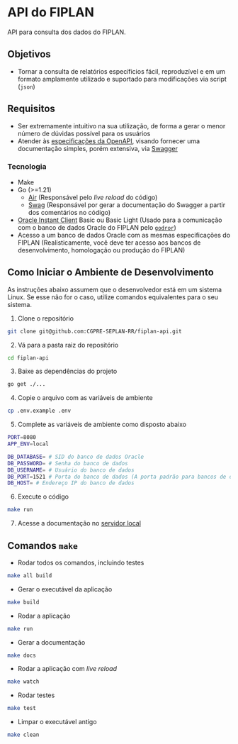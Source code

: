 # API do FIPLAN 

API para consulta dos dados do FIPLAN.

## Objetivos

- Tornar a consulta de relatórios específicios fácil, reproduzível e em um formato amplamente utilizado e suportado para modificações via script (`json`)

## Requisitos

- Ser extremamente intuitivo na sua utilização, de forma a gerar o menor número de dúvidas possível para os usuários
- Atender às [especificações da OpenAPI](https://swagger.io/specification/), visando fornecer uma documentação simples, porém extensiva, via [Swagger](https://swagger.io/)

### Tecnologia

- Make
- Go (>=1.21)
    - [Air](https://github.com/cosmtrek/air) (Responsável pelo *live reload* do código)
    - [Swag](https://github.com/swaggo/swag) (Responsável por gerar a documentação do Swagger a partir dos comentários no código)
- [Oracle Instant Client](https://www.oracle.com/database/technologies/instant-client/downloads.html) Basic ou Basic Light (Usado para a comunicação com o banco de dados Oracle do FIPLAN pelo [`godror`](https://github.com/godror/godror))
- Acesso a um banco de dados Oracle com as mesmas especificações do FIPLAN (Realisticamente, você deve ter acesso aos bancos de desenvolvimento, homologação ou produção do FIPLAN)

## Como Iniciar o Ambiente de Desenvolvimento

As instruções abaixo assumem que o desenvolvedor está em um sistema Linux. Se esse não for o caso, utilize comandos equivalentes para o seu sistema.

1. Clone o repositório

```bash
git clone git@github.com:CGPRE-SEPLAN-RR/fiplan-api.git
```

2. Vá para a pasta raiz do repositório

```bash
cd fiplan-api
```

3. Baixe as dependências do projeto

```bash
go get ./...
```

4. Copie o arquivo com as variáveis de ambiente

```bash
cp .env.example .env
```

5. Complete as variáveis de ambiente como disposto abaixo

```bash
PORT=8080
APP_ENV=local

DB_DATABASE= # SID do banco de dados Oracle
DB_PASSWORD= # Senha do banco de dados
DB_USERNAME= # Usuário do banco de dados
DB_PORT=1521 # Porta do banco de dados (A porta padrão para bancos de dado Oracle é a 1521)
DB_HOST= # Endereço IP do banco de dados
```

6. Execute o código

```bash
make run
```

7. Acesse a documentação no [servidor local](http://localhost:8080/swagger/index.html)

## Comandos `make`

- Rodar todos os comandos, incluindo testes

```bash
make all build
```

- Gerar o executável da aplicação

```bash
make build
```

- Rodar a aplicação

```bash
make run
```

- Gerar a documentação

```bash
make docs
```

- Rodar a aplicação com *live reload*

```bash
make watch
```

- Rodar testes

```bash
make test
```

- Limpar o executável antigo

```bash
make clean
```

